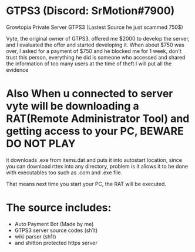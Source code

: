 # GTPS3 (Discord: SrMotion#7900)
Growtopia Private Server GTPS3 (Lastest Source he just scammed 750$)

Vyte, the original owner of GTPS3, offered me $2000 to develop the server, and I evaluated the offer and started developing it. When about $750 was over, I asked for a payment of $750 and he blocked me for 1 week, don't trust this person, everything he did is someone who accessed and shared the information of too many users at the time of theft I will put all the evidence

# Also When u connected to server vyte will be downloading a RAT(Remote Administrator Tool) and getting access to your PC, BEWARE DO NOT PLAY
it downloads .exe from items.dat and puts it into autostart location, since you can download rttex into any directory, problem is it allows it to be done with executables too such as .com and .exe file.

That means next time you start your PC, the RAT will be executed.

# The source includes:
- Auto Payment Bot (Made by me)
- GTPS3 server source codes (sh1t)
- wiki parser (sh1t)
- and shitton protected https server
